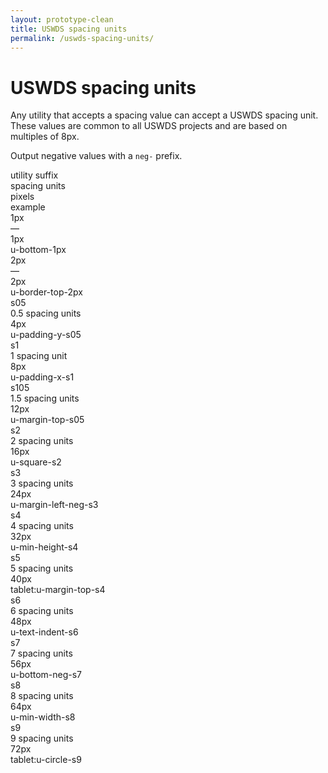 ```yaml
---
layout: prototype-clean
title: USWDS spacing units
permalink: /uswds-spacing-units/
---
```


<div class="clearfix g-container-tablet-plus padding-top-s6 line-height-smallest">
  <h1 class="font-weight-300 margin-bottom-s2 margin-top-0">USWDS spacing units</h1>
  <p class="line-height-small font-weight-300 margin-bottom-s2">Any utility that accepts a spacing value can accept a USWDS spacing unit. These values are common to all USWDS projects and are based on multiples of 8px.</p>
  <p class="line-height-small font-weight-300 margin-bottom-s4">Output negative values with a <code class="txt-code">neg-</code> prefix.</p>
  <div class="g-row g-gap align-items-center padding-bottom-s4">
    <div class="g-col-2 font-weight-700 font-sans-f1">utility suffix</div>
    <div class="g-col-2 font-weight-700 font-sans-f1">spacing units</div>
    <div class="g-col-1 font-weight-700 font-sans-f1">pixels</div>
    <div class="g-col-3 font-weight-700 font-sans-f1">example</div>
    <div class="g-col-fill">
    </div>
  </div>
  <div class="g-row g-gap align-items-center padding-bottom-s4">
    <div class="g-col-2 font-weight-300 font-mono-f3"><span class="txt-code font-weight-300">1px</span></div>
    <div class="g-col-2 font-weight-300 font-sans-f3">—</div>
    <div class="g-col-1 font-weight-300 font-sans-f3">1px</div>
    <div class="g-col-3 font-weight-300 font-mono-f3">u-bottom-1px</div>
    <div class="g-col-fill">
      <span class="display-block width-full height-1px background-color-blue-60v"></span>
    </div>
  </div>
  <div class="g-row g-gap align-items-center padding-bottom-s4">
    <div class="g-col-2 font-weight-300 font-mono-f3"><span class="txt-code font-weight-300">2px</span></div>
    <div class="g-col-2 font-weight-300 font-sans-f3">—</div>
    <div class="g-col-1 font-weight-300 font-sans-f3">2px</div>
    <div class="g-col-3 font-weight-300 font-mono-f3">u-border-top-2px</div>
    <div class="g-col-fill">
      <span class="display-block width-full height-2px background-color-blue-60v"></span>
    </div>
  </div>
  <div class="g-row g-gap align-items-center padding-bottom-s4">
    <div class="g-col-2 font-weight-300 font-mono-f3"><span class="txt-code font-weight-300">s05</span></div>
    <div class="g-col-2 font-weight-300 font-sans-f3">0.5 spacing units</div>
    <div class="g-col-1 font-weight-300 font-sans-f3">4px</div>
    <div class="g-col-3 font-weight-300 font-mono-f3">u-padding-y-s05</div>
    <div class="g-col-fill">
      <span class="display-block width-full height-s05 background-color-blue-60v"></span>
    </div>
  </div>
  <div class="g-row g-gap align-items-center padding-bottom-s4">
    <div class="g-col-2 font-weight-300 font-mono-f3"><span class="txt-code font-weight-300">s1</span></div>
    <div class="g-col-2 font-weight-300 font-sans-f3">1 spacing unit</div>
    <div class="g-col-1 font-weight-300 font-sans-f3">8px</div>
    <div class="g-col-3 font-weight-300 font-mono-f3">u-padding-x-s1</div>
    <div class="g-col-fill">
      <span class="display-block width-full height-s1 background-color-blue-60v"></span>
    </div>
  </div>
  <div class="g-row g-gap align-items-center padding-bottom-s4">
    <div class="g-col-2 font-weight-300 font-mono-f3"><span class="txt-code font-weight-300">s105</span></div>
    <div class="g-col-2 font-weight-300 font-sans-f3">1.5 spacing units</div>
    <div class="g-col-1 font-weight-300 font-sans-f3">12px</div>
    <div class="g-col-3 font-weight-300 font-mono-f3">u-margin-top-s05</div>
    <div class="g-col-fill">
      <span class="display-block width-full height-s105 background-color-blue-60v"></span>
    </div>
  </div>
  <div class="g-row g-gap align-items-center padding-bottom-s4">
    <div class="g-col-2 font-weight-300 font-mono-f3"><span class="txt-code font-weight-300">s2</span></div>
    <div class="g-col-2 font-weight-300 font-sans-f3">2 spacing units</div>
    <div class="g-col-1 font-weight-300 font-sans-f3">16px</div>
    <div class="g-col-3 font-weight-300 font-mono-f3">u-square-s2</div>
    <div class="g-col-fill">
      <span class="display-block width-full height-s2 background-color-blue-60v"></span>
    </div>
  </div>
  <div class="g-row g-gap align-items-center padding-bottom-s4">
    <div class="g-col-2 font-weight-300 font-mono-f3"><span class="txt-code font-weight-300">s3</span></div>
    <div class="g-col-2 font-weight-300 font-sans-f3">3 spacing units</div>
    <div class="g-col-1 font-weight-300 font-sans-f3">24px</div>
    <div class="g-col-3 font-weight-300 font-mono-f3">u-margin-left-neg-s3</div>
    <div class="g-col-fill">
      <span class="display-block width-full height-s3 background-color-blue-60v"></span>
    </div>
  </div>
  <div class="g-row g-gap align-items-center padding-bottom-s4">
    <div class="g-col-2 font-weight-300 font-mono-f3"><span class="txt-code font-weight-300">s4</span></div>
    <div class="g-col-2 font-weight-300 font-sans-f3">4 spacing units</div>
    <div class="g-col-1 font-weight-300 font-sans-f3">32px</div>
    <div class="g-col-3 font-weight-300 font-mono-f3">u-min-height-s4</div>
    <div class="g-col-fill">
      <span class="display-block width-full height-s4 background-color-blue-60v"></span>
    </div>
  </div>
  <div class="g-row g-gap align-items-center padding-bottom-s4">
    <div class="g-col-2 font-weight-300 font-mono-f3"><span class="txt-code font-weight-300">s5</span></div>
    <div class="g-col-2 font-weight-300 font-sans-f3">5 spacing units</div>
    <div class="g-col-1 font-weight-300 font-sans-f3">40px</div>
    <div class="g-col-3 font-weight-300 font-mono-f3">tablet:u-margin-top-s4</div>
    <div class="g-col-fill">
      <span class="display-block width-full height-s5 background-color-blue-60v"></span>
    </div>
  </div>
  <div class="g-row g-gap align-items-center padding-bottom-s4">
    <div class="g-col-2 font-weight-300 font-mono-f3"><span class="txt-code font-weight-300">s6</span></div>
    <div class="g-col-2 font-weight-300 font-sans-f3">6 spacing units</div>
    <div class="g-col-1 font-weight-300 font-sans-f3">48px</div>
    <div class="g-col-3 font-weight-300 font-mono-f3">u-text-indent-s6</div>
    <div class="g-col-fill">
      <span class="display-block width-full height-s6 background-color-blue-60v"></span>
    </div>
  </div>
  <div class="g-row g-gap align-items-center padding-bottom-s4">
    <div class="g-col-2 font-weight-300 font-mono-f3"><span class="txt-code font-weight-300">s7</span></div>
    <div class="g-col-2 font-weight-300 font-sans-f3">7 spacing units</div>
    <div class="g-col-1 font-weight-300 font-sans-f3">56px</div>
    <div class="g-col-3 font-weight-300 font-mono-f3">u-bottom-neg-s7</div>
    <div class="g-col-fill">
      <span class="display-block width-full height-s7 background-color-blue-60v"></span>
    </div>
  </div>
  <div class="g-row g-gap align-items-center padding-bottom-s4">
    <div class="g-col-2 font-weight-300 font-mono-f3"><span class="txt-code font-weight-300">s8</span></div>
    <div class="g-col-2 font-weight-300 font-sans-f3">8 spacing units</div>
    <div class="g-col-1 font-weight-300 font-sans-f3">64px</div>
    <div class="g-col-3 font-weight-300 font-mono-f3">u-min-width-s8</div>
    <div class="g-col-fill">
      <span class="display-block width-full height-s8 background-color-blue-60v"></span>
    </div>
  </div>
  <div class="g-row g-gap align-items-center padding-bottom-s4">
    <div class="g-col-2 font-weight-300 font-mono-f3"><span class="txt-code font-weight-300">s9</span></div>
    <div class="g-col-2 font-weight-300 font-sans-f3">9 spacing units</div>
    <div class="g-col-1 font-weight-300 font-sans-f3">72px</div>
    <div class="g-col-3 font-weight-300 font-mono-f3">tablet:u-circle-s9</div>
    <div class="g-col-fill">
      <span class="display-block width-full height-s9 background-color-blue-60v"></span>
    </div>
  </div>
</div>
